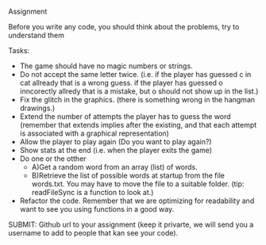 Assignment

Before you write any code, you should think about the problems, try to understand them

Tasks:
* The game should have no magic numbers or strings. 
* Do not accept the same letter twice. (i.e. if the player has guessed c in cat allready that is a wrong guess. if the player has guessed o inncorectly allredy that is a mistake, but o should not show up in the list.)
* Fix the glitch in the graphics. (there is something wrong in the hangman drawings.)
* Extend the number of attempts the player has to guess the word (remember that extends implies after the existing, and that each attempt is associated with a graphical representation)
* Allow the player to play again (Do you want to play again?)
* Show stats at the end (i.e. when the player exits the game)
* Do one or the otther 
    - A)Get a random word from an array (list) of words.
    - B)Retrieve the list of possible words at startup from the file words.txt. You may have to move the file to a suitable folder. (tip: readFileSync is a function to look at.)
* Refactor the code. Remember that we are optimizing for readability and want to see you using functions in a good way.  

SUBMIT: Github url to your assignment (keep it privarte, we will send you a username to add to people that kan see your code).
